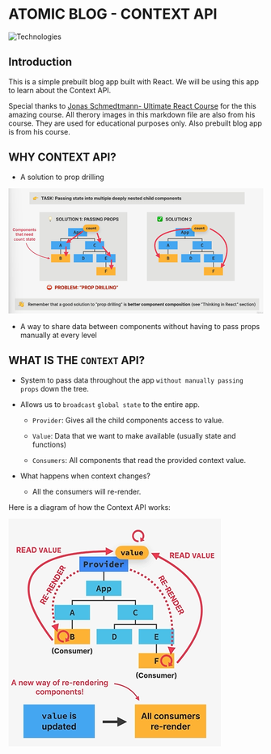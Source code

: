 # ATOMIC BLOG - CONTEXT API

![Technologies](https://skillicons.dev/icons?i=react,git,github,css,js)

## Introduction

This is a simple prebuilt blog app built with React. We will be using this app to learn about the Context API.

Special thanks to [Jonas Schmedtmann- Ultimate React Course](https://www.udemy.com/course/the-ultimate-react-course/) for the this amazing course. All therory images in this markdown file are also from his course. They are used for educational purposes only. Also prebuilt blog app is from his course.

## WHY CONTEXT API?

- A solution to prop drilling

![Prop Drilling](/mark_img/prop_drilling.png)

- A way to share data between components without having to pass props manually at every level

## WHAT IS THE `CONTEXT` API?

- System to pass data throughout the app `without manually passing props` down the tree.

- Allows us to `broadcast` `global state` to the entire app.

  - `Provider`: Gives all the child components access to value.

  - `Value`: Data that we want to make available (usually state and functions)

  - `Consumers`: All components that read the provided context value.

- What happens when context changes?

  - All the consumers will re-render.

Here is a diagram of how the Context API works:

![How Context API Works](/mark_img/context_api_works.png)
